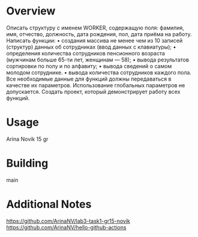# Overview

Описать структуру с именем WORKER, содержащую поля: фамилия, имя, отчество, должность, дата рождения, пол, дата приёма на работу.
Написать функции:
• создания массива не менее чем из 10 записей (структур) данных об сотрудниках (ввод данных с клавиатуры);
• определения количества сотрудников пенсионного возраста (мужчинам больше 65-ти лет, женщинам — 58);
• вывода результатов сортировки по полу и по алфавиту;
• вывода сведений о самом молодом сотруднике.
• вывода количества сотрудников каждого пола.
Все необходимые данные для функций должны передаваться в качестве их параметров. Использование глобальных параметров не допускается. Создать проект, который демонстрирует работу всех функций. 

# Usage

Arina Novik 15 gr

# Building

main

# Additional Notes

https://github.com/ArinaNV/lab3-task1-gr15-novik
https://github.com/ArinaNV/hello-github-actions

